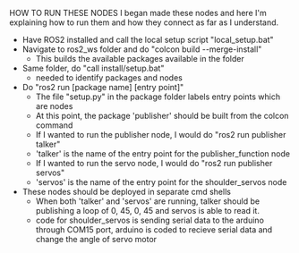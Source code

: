 HOW TO RUN THESE NODES
I began made these nodes and here I'm explaining how to run them and how they connect as far as I understand.

- Have ROS2 installed and call the local setup script "local_setup.bat"
- Navigate to ros2_ws folder and do "colcon build --merge-install"
	- This builds the available packages available in the folder
- Same folder, do "call install/setup.bat"
	- needed to identify packages and nodes
- Do "ros2 run [package name] [entry point]"
	- The file "setup.py" in the package folder labels entry points which are nodes
	- At this point, the package 'publisher' should be built from the colcon command
	- If I wanted to run the publisher node, I would do "ros2 run publisher talker"
	- 'talker' is the name of the entry point for the publisher_function node
	- If I wanted to run the servo node, I would do "ros2 run publisher servos"
	- 'servos' is the name of the entry point for the shoulder_servos node
- These nodes should be deployed in separate cmd shells
	- When both 'talker' and 'servos' are running, talker should be publishing a loop of 0, 45, 0, 45 and servos is able to read it. 
	- code for shoulder_servos is sending serial data to the arduino through COM15 port, arduino is coded to recieve serial data and change the angle of servo motor